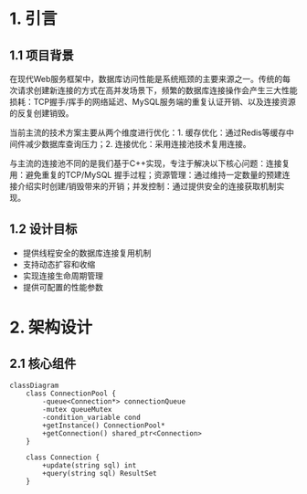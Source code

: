 # 1. 引言

## 1.1 项目背景

在现代Web服务框架中，数据库访问性能是系统瓶颈的主要来源之一。传统的每次请求创建新连接的方式在高并发场景下，频繁的数据库连接操作会产生三大性能损耗：TCP握手/挥手的网络延迟、MySQL服务端的重复认证开销、以及连接资源的反复创建销毁。

当前主流的技术方案主要从两个维度进行优化：1. 缓存优化：通过Redis等缓存中间件减少数据库查询压力；2. 连接优化：采用连接池技术复用连接。

与主流的连接池不同的是我们基于C++实现，专注于解决以下核心问题：连接复用：避免重复的TCP/MySQL 握手过程；资源管理：通过维持一定数量的预建连接介绍实时创建/销毁带来的开销；并发控制：通过提供安全的连接获取机制实现。

## 1.2 设计目标

- 提供线程安全的数据库连接复用机制
- 支持动态扩容和收缩
- 实现连接生命周期管理
- 提供可配置的性能参数

# 2. 架构设计

## 2.1 核心组件

```mermaid
classDiagram
    class ConnectionPool {
        -queue<Connection*> connectionQueue
        -mutex queueMutex
        -condition_variable cond
        +getInstance() ConnectionPool*
        +getConnection() shared_ptr<Connection>
    }
    
    class Connection {
        +update(string sql) int
        +query(string sql) ResultSet
    }
```



